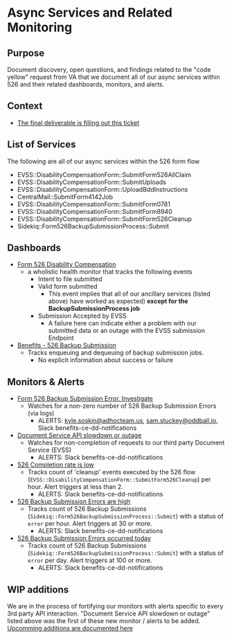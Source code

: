 # Async Services and Related Monitoring

## Purpose

Document discovery, open questions, and findings related to the "code yellow" request from VA that we document all of our async services within 526 and their related dashboards, monitors, and alerts.

## Context
- [The final deliverable is filling out this ticket]()

## List of Services

The following are all of our async services within the 526 form flow

- EVSS::DisabilityCompensationForm::SubmitForm526AllClaim
- EVSS::DisabilityCompensationForm::SubmitUploads
- EVSS::DisabilityCompensationForm::UploadBddInstructions
- CentralMail::SubmitForm4142Job
- EVSS::DisabilityCompensationForm::SubmitForm0781
- EVSS::DisabilityCompensationForm::SubmitForm8940
- EVSS::DisabilityCompensationForm::SubmitForm526Cleanup
- Sidekiq::Form526BackupSubmissionProcess::Submit

## Dashboards
- [Form 526 Disability Compensation](https://vagov.ddog-gov.com/dashboard/ygg-v6d-nza/form-526-disability-compensation?refresh_mode=sliding&from_ts=1695135168409&to_ts=1695307968409&live=true)
    - a wholistic health monitor that tracks the following events
      - Intent to file submitted
      - Valid form submitted
        - This event implies that all of our ancillary services (listed above) have worked as expected) **except for the BackupSubmissionProcess job**
      - Submission Accepted by EVSS
        - A failure here can indicate either a problem with our submitted data or an outage with the EVSS submission Endpoint
- [Benefits - 526 Backup Submission](https://vagov.ddog-gov.com/dashboard/u9b-62v-t48/benefits---526-backup-submissions?refresh_mode=sliding&from_ts=1695305477278&to_ts=1695309077278&live=true)
  - Tracks enqueuing and dequeuing of backup submission jobs.
    - No explicit information about success or failure
     
## Monitors & Alerts
- [Form 526 Backup Submission Error. Investigate](https://vagov.ddog-gov.com/monitors/110156)
  - Watches for a non-zero number of 526 Backup Submission Errors (via logs)
    - ALERTS: kyle.soskin@adhocteam.us, sam.stuckey@oddball.io, Slack benefits-ce-dd-notifications
- [Document Service API slowdown or outage](https://vagov.ddog-gov.com/monitors/159640)
  - Watches for non-completion of requests to our third party Document Service (EVSS)
    - ALERTS: Slack benefits-ce-dd-notifications
- [526 Completion rate is low](https://vagov.ddog-gov.com/monitors/157864)
  - Tracks count of 'cleanup' events executed by the 526 flow (`EVSS::DisabilityCompensationForm::SubmitForm526Cleanup`) per hour.  Alert triggers at less than 2.
    - ALERTS: Slack benefits-ce-dd-notifications
- [526 Backup Submission Errors are high](https://vagov.ddog-gov.com/monitors/158397)
  - Tracks count of 526 Backup Submissions (`Sidekiq::Form526BackupSubmissionProcess::Submit`) with a status of `error` per hour.  Alert triggers at 30 or more.
    - ALERTS: Slack benefits-ce-dd-notifications
- [526 Backup Submission Errors occurred today](https://vagov.ddog-gov.com/monitors/158396)
  - Tracks count of 526 Backup Submissions (`Sidekiq::Form526BackupSubmissionProcess::Submit`) with a status of `error` per day.  Alert triggers at 100 or more.
    - ALERTS: Slack benefits-ce-dd-notifications
   
## WIP additions
We are in the process of fortifying our monitors with alerts specific to every 3rd party API interaction.  "Document Service API slowdown or outage" listed above was the first of these new monitor / alerts to be added.  [Upcomming additions are documented here](https://github.com/department-of-veterans-affairs/va.gov-team/blob/master/products/disability/526ez/engineering_research/KPI_alerting_with_datadog.md)
